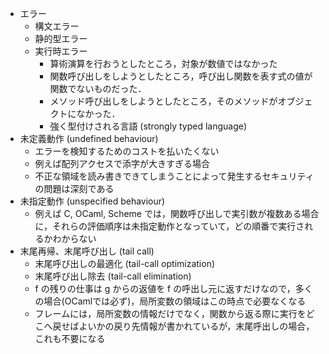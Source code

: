 -   エラー
	-   構文エラー
	-   静的型エラー
	-   実行時エラー
		-   算術演算を行おうとしたところ，対象が数値ではなかった
		-   関数呼び出しをしようとしたところ，呼び出し関数を表す式の値が関数でないものだった．
		-   メソッド呼び出しをしようとしたところ，そのメソッドがオブジェクトになかった．
		-   強く型付けされる言語 (strongly typed language)
-   未定義動作 (undefined behaviour)
	-   エラーを検知するためのコストを払いたくない
	-   例えば配列アクセスで添字が大きすぎる場合
	-   不正な領域を読み書きできてしまうことによって発生するセキュリティの問題は深刻である
-   未指定動作 (unspecified behaviour)
	-   例えば C, OCaml, Scheme では，関数呼び出しで実引数が複数ある場合に，それらの評価順序は未指定動作となっていて，どの順番で実行されるかわからない
-   末尾再帰、末尾呼び出し (tail call)
	-   末尾呼び出しの最適化 (tail-call optimization)
	-   末尾呼び出し除去 (tail-call elimination)
	-   f の残りの仕事は g からの返値を f の呼出し元に返すだけなので，多くの場合(OCamlでは必ず)，局所変数の領域はこの時点で必要なくなる
	-   フレームには，局所変数の情報だけでなく，関数から返る際に実行をどこへ戻せばよいかの戻り先情報が書かれているが，末尾呼出しの場合，これも不要になる
